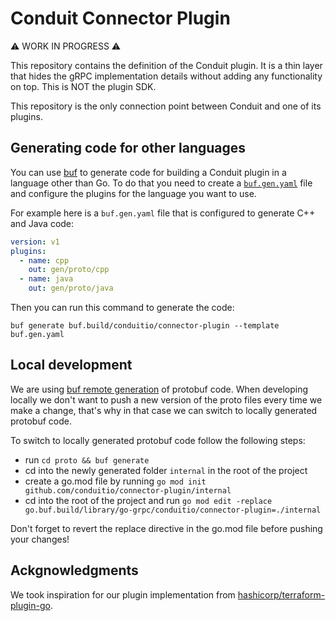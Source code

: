 # Conduit Connector Plugin

:warning: WORK IN PROGRESS :warning:

This repository contains the definition of the Conduit plugin. It is a thin layer that hides the gRPC implementation
details without adding any functionality on top. This is NOT the plugin SDK.

This repository is the only connection point between Conduit and one of its plugins.

## Generating code for other languages

You can use [buf](https://buf.build/) to generate code for building a Conduit plugin in a language other than Go. To do
that you need to create a [`buf.gen.yaml`](https://docs.buf.build/generate/usage#create-a-bufgenyaml) file and configure
the plugins for the language you want to use.

For example here is a `buf.gen.yaml` file that is configured to generate C++ and Java code:

```yaml
version: v1
plugins:
  - name: cpp
    out: gen/proto/cpp
  - name: java
    out: gen/proto/java
```

Then you can run this command to generate the code:

```shell
buf generate buf.build/conduitio/connector-plugin --template buf.gen.yaml
```

## Local development

We are using [buf remote generation](https://docs.buf.build/bsr/remote-generation/overview) of protobuf code. When
developing locally we don't want to push a new version of the proto files every time we make a change, that's why in
that case we can switch to locally generated protobuf code.

To switch to locally generated protobuf code follow the following steps:

- run `cd proto && buf generate`
- cd into the newly generated folder `internal` in the root of the project
- create a go.mod file by running `go mod init github.com/conduitio/connector-plugin/internal`
- cd into the root of the project and run `go mod edit -replace go.buf.build/library/go-grpc/conduitio/connector-plugin=./internal`

Don't forget to revert the replace directive in the go.mod file before pushing your changes!

## Ackgnowledgments

We took inspiration for our plugin implementation from
[hashicorp/terraform-plugin-go](https://github.com/hashicorp/terraform-plugin-go).
